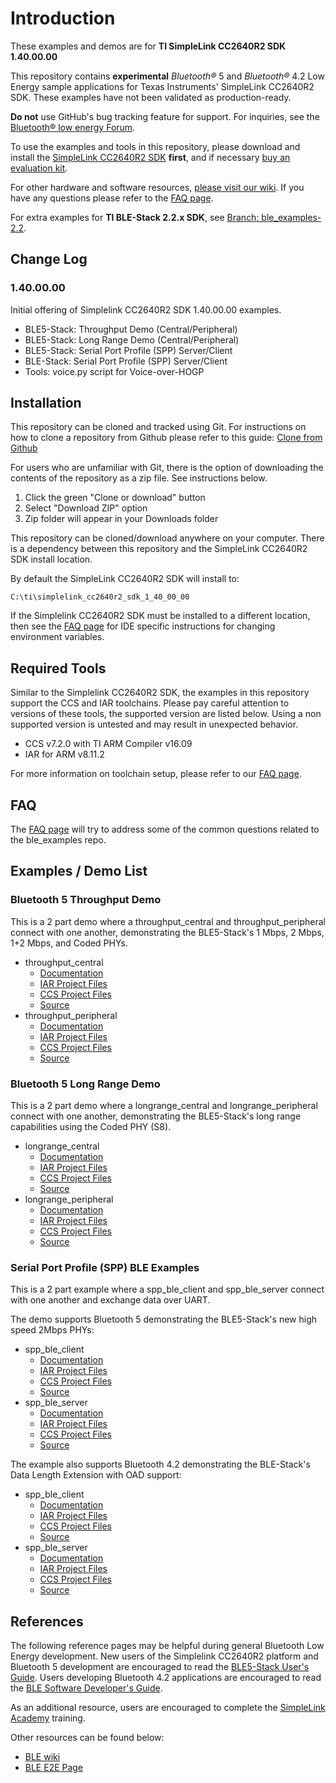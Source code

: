 # Introduction

These examples and demos are for **TI SimpleLink CC2640R2 SDK 1.40.00.00**

This repository contains **experimental** *Bluetooth&reg;* 5 and
*Bluetooth&reg;* 4.2 Low Energy sample applications for Texas Instruments'
SimpleLink CC2640R2 SDK. These examples have not been validated as
production-ready.

**Do not** use GitHub's bug tracking feature for support. For inquiries, see the
[Bluetooth&reg; low energy Forum](https://e2e.ti.com/support/wireless_connectivity/bluetooth_low_energy/f/538).

To use the examples and tools in this repository, please download and install
the [SimpleLink CC2640R2 SDK](http://www.ti.com/ble-stack) **first**, and if
necessary [buy an evaluation kit](http://www.ti.com/tool/launchxl-cc2640r2).

For other hardware and software resources,
[please visit our wiki](http://www.ti.com/ble-wiki). If you have any questions
please refer to the [FAQ page](docs/faq.md).

For extra examples for **TI BLE-Stack 2.2.x SDK**, see
[Branch: ble_examples-2.2](https://github.com/ti-simplelink/ble_examples/tree/ble_examples-2.2).

## Change Log

### 1.40.00.00
Initial offering of Simplelink CC2640R2 SDK 1.40.00.00 examples.
* BLE5-Stack: Throughput Demo (Central/Peripheral)
* BLE5-Stack: Long Range Demo (Central/Peripheral)
* BLE5-Stack: Serial Port Profile (SPP) Server/Client
* BLE-Stack:  Serial Port Profile (SPP) Server/Client
* Tools:      voice.py script for Voice-over-HOGP


## Installation

This repository can be cloned and tracked using Git. For instructions on how to
clone a repository from Github please refer to this guide:
[Clone from Github](https://help.github.com/articles/cloning-a-repository/)

For users who are unfamiliar with Git, there is the option of downloading the
contents of the repository as a zip file. See instructions below.

1. Click the green "Clone or download" button
1. Select "Download ZIP" option
1. Zip folder will appear in your Downloads folder

This repository can be cloned/download anywhere on your computer. There is a
dependency between this repository and the SimpleLink CC2640R2 SDK install
location.

By default the SimpleLink CC2640R2 SDK will install to:

    C:\ti\simplelink_cc2640r2_sdk_1_40_00_00

If the Simplelink CC2640R2 SDK must be installed to a different location, then
see the [FAQ page](docs/faq.md) for IDE specific instructions for changing
environment variables.

## Required Tools

Similar to the Simplelink CC2640R2 SDK, the examples in this repository support
the CCS and IAR toolchains. Please pay careful attention to versions of these
tools, the supported version are listed below. Using a non supported version is
untested and may result in unexpected behavior.

* CCS v7.2.0 with TI ARM Compiler v16.09
* IAR for ARM v8.11.2

For more information on toolchain setup, please refer to our
[FAQ page](docs/faq.md).

## FAQ

The [FAQ page](docs/faq.md) will try to address some of the common questions
related to the ble_examples repo.

## Examples / Demo List

### Bluetooth 5 Throughput Demo

This is a 2 part demo where a throughput\_central and throughput\_peripheral
connect with one another, demonstrating the BLE5-Stack's 1 Mbps, 2 Mbps, 1+2
Mbps, and Coded PHYs.

* throughput\_central
    * [Documentation](examples/rtos/CC2640R2_LAUNCHXL/ble5apps/throughput_central/readme.md)
    * [IAR Project Files](examples/rtos/CC2640R2_LAUNCHXL/ble5apps/throughput_central/tirtos/iar)
    * [CCS Project Files](examples/rtos/CC2640R2_LAUNCHXL/ble5apps/throughput_central/tirtos/ccs)
    * [Source](examples/rtos/CC2640R2_LAUNCHXL/ble5apps/throughput_central/src)
* throughput\_peripheral
    * [Documentation](examples/rtos/CC2640R2_LAUNCHXL/ble5apps/throughput_peripheral/readme.md)
    * [IAR Project Files](examples/rtos/CC2640R2_LAUNCHXL/ble5apps/throughput_peripheral/tirtos/iar)
    * [CCS Project Files](examples/rtos/CC2640R2_LAUNCHXL/ble5apps/throughput_peripheral/tirtos/ccs)
    * [Source](examples/rtos/CC2640R2_LAUNCHXL/ble5apps/throughput_peripheral/src)

### Bluetooth 5 Long Range Demo

This is a 2 part demo where a longrange\_central and longrange\_peripheral
connect with one another, demonstrating the BLE5-Stack's long range capabilities
using the Coded PHY (S8).

* longrange\_central
    * [Documentation](examples/rtos/CC2640R2_LAUNCHXL/ble5apps/longrange_central/readme.md)
    * [IAR Project Files](examples/rtos/CC2640R2_LAUNCHXL/ble5apps/longrange_central/tirtos/iar)
    * [CCS Project Files](examples/rtos/CC2640R2_LAUNCHXL/ble5apps/longrange_central/tirtos/ccs)
    * [Source](examples/rtos/CC2640R2_LAUNCHXL/ble5apps/longrange_central/src)
* longrange\_peripheral
    * [Documentation](examples/rtos/CC2640R2_LAUNCHXL/ble5apps/longrange_peripheral/readme.md)
    * [IAR Project Files](examples/rtos/CC2640R2_LAUNCHXL/ble5apps/longrange_peripheral/tirtos/iar)
    * [CCS Project Files](examples/rtos/CC2640R2_LAUNCHXL/ble5apps/longrange_peripheral/tirtos/ccs)
    * [Source](examples/rtos/CC2640R2_LAUNCHXL/ble5apps/longrange_peripheral/src)

### Serial Port Profile (SPP) BLE Examples

This is a 2 part example where a spp\_ble\_client and spp\_ble\_server connect
with one another and exchange data over UART.

The demo supports Bluetooth 5 demonstrating the BLE5-Stack's new high speed 2Mbps PHYs:

* spp\_ble\_client
    * [Documentation](examples/rtos/CC2640R2_LAUNCHXL/ble5apps/spp_ble_client/readme.md)
    * [IAR Project Files](examples/rtos/CC2640R2_LAUNCHXL/ble5apps/spp_ble_client/tirtos/iar)
    * [CCS Project Files](examples/rtos/CC2640R2_LAUNCHXL/ble5apps/spp_ble_client/tirtos/ccs)
    * [Source](examples/rtos/CC2640R2_LAUNCHXL/ble5apps/spp_ble_client/src)
* spp\_ble\_server
    * [Documentation](examples/rtos/CC2640R2_LAUNCHXL/ble5apps/spp_ble_server/readme.md)
    * [IAR Project Files](examples/rtos/CC2640R2_LAUNCHXL/ble5apps/spp_ble_server/tirtos/iar)
    * [CCS Project Files](examples/rtos/CC2640R2_LAUNCHXL/ble5apps/spp_ble_server/tirtos/ccs)
    * [Source](examples/rtos/CC2640R2_LAUNCHXL/ble5apps/spp_ble_server/src)

The example also supports Bluetooth 4.2 demonstrating the BLE-Stack's Data Length
Extension with OAD support:

* spp\_ble\_client
    * [Documentation](examples/rtos/CC2640R2_LAUNCHXL/bleapps/spp_ble_client/readme.md)
    * [IAR Project Files](examples/rtos/CC2640R2_LAUNCHXL/bleapps/spp_ble_client/tirtos/iar)
    * [CCS Project Files](examples/rtos/CC2640R2_LAUNCHXL/bleapps/spp_ble_client/tirtos/ccs)
    * [Source](examples/rtos/CC2640R2_LAUNCHXL/bleapps/spp_ble_client/src)
* spp\_ble\_server
    * [Documentation](examples/rtos/CC2640R2_LAUNCHXL/bleapps/spp_ble_server/readme.md)
    * [IAR Project Files](examples/rtos/CC2640R2_LAUNCHXL/bleapps/spp_ble_server/tirtos/iar)
    * [CCS Project Files](examples/rtos/CC2640R2_LAUNCHXL/bleapps/spp_ble_server/tirtos/ccs)
    * [Source](examples/rtos/CC2640R2_LAUNCHXL/bleapps/spp_ble_server/src)

## References

The following reference pages may be helpful during general Bluetooth Low
Energy development. New users of the Simplelink CC2640R2 platform and Bluetooth
5 development are encouraged to read the
[BLE5-Stack User's Guide][BLE5-Stack].
Users developing Bluetooth 4.2 applications are encouraged to read the
[BLE Software Developer's Guide][BLE-Stack].

As an additional resource, users are encouraged to complete the
[SimpleLink Academy](http://software-dl.ti.com/lprf/simplelink_academy/overview.html)
training.

Other resources can be found below:

* [BLE wiki](http://www.ti.com/ble-wiki)
* [BLE E2E Page](www.ti.com/ble-forum)

[BLE5-Stack]: (http://software-dl.ti.com/lprf/ble5stack-docs-latest/docs/ble5stack/ble_user_guide/html/cc2640/index.html)
[BLE-Stack]:  (http://software-dl.ti.com/lprf/sdg-latest/html)
